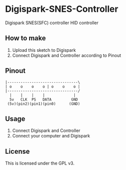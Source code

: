 # Digispark-SNES-Controller
 Digispark SNES(SFC) controller HID controller

## How to make
1. Upload this sketch to Digispark
2. Connect Digispark and Controller according to Pinout

## Pinout
``` 
|--------------------------------\
| o    o    o    o | o    o    o |
|--------------------------------/
  |    |    |    |             |
  5v   CLK  PS   DATA         GND   
 (5v)(pin2)(pin1)(pin0)      (GND) 
 ```

## Usage
1. Connect Digispark and Controller
2. Connect your computer and Digispark


## License
This is licensed under the GPL v3.

